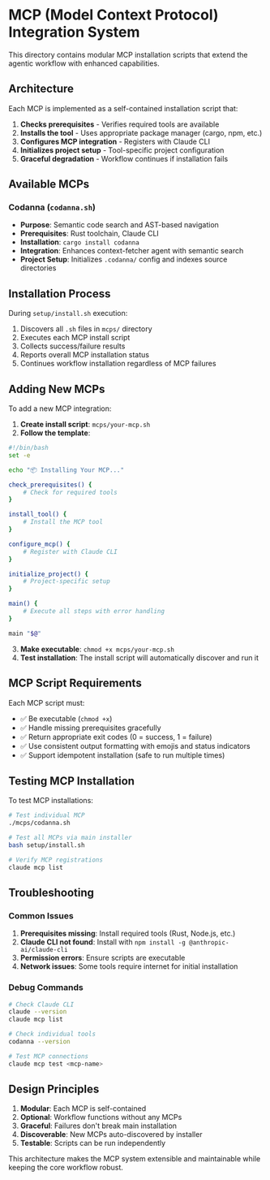 # MCP (Model Context Protocol) Integration System

This directory contains modular MCP installation scripts that extend the agentic workflow with enhanced capabilities.

## Architecture

Each MCP is implemented as a self-contained installation script that:
1. **Checks prerequisites** - Verifies required tools are available
2. **Installs the tool** - Uses appropriate package manager (cargo, npm, etc.)
3. **Configures MCP integration** - Registers with Claude CLI
4. **Initializes project setup** - Tool-specific project configuration
5. **Graceful degradation** - Workflow continues if installation fails

## Available MCPs

### Codanna (`codanna.sh`)
- **Purpose**: Semantic code search and AST-based navigation
- **Prerequisites**: Rust toolchain, Claude CLI
- **Installation**: `cargo install codanna`
- **Integration**: Enhances context-fetcher agent with semantic search
- **Project Setup**: Initializes `.codanna/` config and indexes source directories

## Installation Process

During `setup/install.sh` execution:
1. Discovers all `.sh` files in `mcps/` directory
2. Executes each MCP install script
3. Collects success/failure results
4. Reports overall MCP installation status
5. Continues workflow installation regardless of MCP failures

## Adding New MCPs

To add a new MCP integration:

1. **Create install script**: `mcps/your-mcp.sh`
2. **Follow the template**:
```bash
#!/bin/bash
set -e

echo "📦 Installing Your MCP..."

check_prerequisites() {
    # Check for required tools
}

install_tool() {
    # Install the MCP tool
}

configure_mcp() {
    # Register with Claude CLI
}

initialize_project() {
    # Project-specific setup
}

main() {
    # Execute all steps with error handling
}

main "$@"
```

3. **Make executable**: `chmod +x mcps/your-mcp.sh`
4. **Test installation**: The install script will automatically discover and run it

## MCP Script Requirements

Each MCP script must:
- ✅ Be executable (`chmod +x`)
- ✅ Handle missing prerequisites gracefully
- ✅ Return appropriate exit codes (0 = success, 1 = failure)
- ✅ Use consistent output formatting with emojis and status indicators
- ✅ Support idempotent installation (safe to run multiple times)

## Testing MCP Installation

To test MCP installations:
```bash
# Test individual MCP
./mcps/codanna.sh

# Test all MCPs via main installer
bash setup/install.sh

# Verify MCP registrations
claude mcp list
```

## Troubleshooting

### Common Issues
1. **Prerequisites missing**: Install required tools (Rust, Node.js, etc.)
2. **Claude CLI not found**: Install with `npm install -g @anthropic-ai/claude-cli`
3. **Permission errors**: Ensure scripts are executable
4. **Network issues**: Some tools require internet for initial installation

### Debug Commands
```bash
# Check Claude CLI
claude --version
claude mcp list

# Check individual tools
codanna --version

# Test MCP connections
claude mcp test <mcp-name>
```

## Design Principles

1. **Modular**: Each MCP is self-contained
2. **Optional**: Workflow functions without any MCPs
3. **Graceful**: Failures don't break main installation
4. **Discoverable**: New MCPs auto-discovered by installer
5. **Testable**: Scripts can be run independently

This architecture makes the MCP system extensible and maintainable while keeping the core workflow robust.